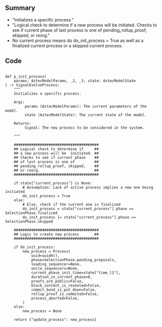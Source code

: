 ## Summary
- "Initializes a specific process."
-  "Logical check to determine if a new process will be  initiated. Checks to see if current phase of last process is one of pending_rollup_proof, skipped, or reorg."
- No current process means do do_init_process = True as well as a finalized current process or a skipped current process.
## Code

<pre lang="python"><code>
def p_init_process(
    params: AztecModelParams, _2, _3, state: AztecModelState
) -> SignalEvolveProcess:
    """
    Initializes a specific process.

    Args:
         params (AztecModelParams): The current parameters of the model.
         state (AztecModelState): The current state of the model.

    Returns:
         Signal: The new process to be considered in the system.

    """

    #######################################
    ## Logical check to determine if     ##
    ## a new process will be  initiated. ##
    ## Checks to see if current phase    ##
    ## of last process is one of         ##
    ## pending_rollup_proof, skipped,    ##
    ## or reorg.                         ##
    #######################################

    if state["current_process"] is None:
        # Assumption: Lack of active process implies a new one being initiated
        do_init_process = True
    else:
        # Else, check if the current one is finalized
        do_init_process = state["current_process"].phase == SelectionPhase.finalized
        do_init_process |= state["current_process"].phase == SelectionPhase.skipped

    #######################################
    ## Logic to create new process       ##
    #######################################

    if do_init_process:
        new_process = Process(
            uuid=uuid4(),
            phase=SelectionPhase.pending_proposals,
            leading_sequencer=None,
            uncle_sequencers=None,
            current_phase_init_time=state["time_l1"],
            duration_in_current_phase=0,
            proofs_are_public=False,
            block_content_is_revealed=False,
            commit_bond_is_put_down=False,
            rollup_proof_is_commited=False,
            process_aborted=False,
        )
    else:
        new_process = None

    return {"update_process": new_process}
</code></pre>